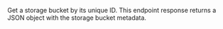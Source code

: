 Get a storage bucket by its unique ID.
This endpoint response returns a JSON object with the storage bucket metadata.
